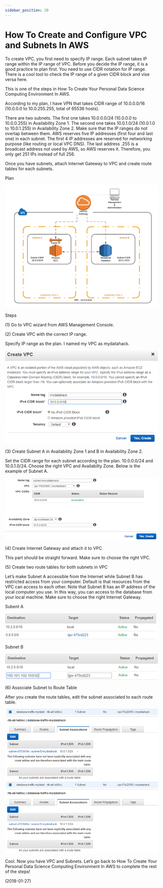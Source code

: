 ```yaml
---
sidebar_position: 20
---
```


# How To Create and Configure VPC and Subnets In AWS

To create VPC, you first need to specify IP range. Each subnet takes IP range within the IP range of VPC. Before you decide the IP range, it is a good practice to plan first. You need to use CIDR notation for IP range. There is a cool tool to check the IP range of a given CIDR block and vise versa here.

This is one of the steps in How To Create Your Personal Data Science Computing Environment In AWS.

According to my plan, I have VPN that takes CIDR range of 10.0.0.0/16 (10.0.0.0 to 10.0.255.255, total of 65536 hosts).

There are two subnets. The first one takes 10.0.0.0/24 (10.0.0.0 to 10.0.0.255) in Availability Zone 1. The second one takes 10.0.1.0/24 (10.0.1.0 to 10.0.1.255) in Availability Zone 2. Make sure that the IP ranges do not overlap between them. AWS reserves five IP addresses (first four and last one) in each subnet. The first 4 IP addresses are reserved for networking purpose (like routing or local VPC DNS). The last address .255 is a broadcast address not used by AWS, so AWS reserves it. Therefore, you only get 251 IPs instead of full 256.

Once you have subnets, attach Internet Gateway to VPC and create route tables for each subnets.

Plan

![img](img/20/img-1.webp)

Steps

(1) Go to VPC wizard from AWS Management Console.

(2) Create VPC with the correct IP range.

Specify IP range as the plan. I named my VPC as mydatahack.

![img](img/20/img-2.webp)

(3) Create Subnet A in Availability Zone 1 and B in Availability Zone 2.

Set the CIDR range for each subnet according to the plan. 10.0.0.0/24 and 10.0.1.0/24. Choose the right VPC and Availabilty Zone. Below is the example of Subnet A.

![img](img/20/img-3.webp)

(4) Create Internet Gateway and attach it to VPC

This part should be straight forward. Make sure to choose the right VPC.

(5) Create two route tables for both subnets in VPC

Let’s make Subnet A accessible from the Internet while Subnet B has restricted access from your computer. Default is that resources from the VPC can access to each other. Note that Subnet B has an IP address of the local computer you use. In this way, you can access to the database from your local machine. Make sure to choose the right Internet Gateway.

Subent A

![img](img/20/img-4.webp)

Subnet B

![img](img/20/img-5.webp)

(6) Associate Subnet to Route Table

After you create the route tables, edit the subnet associated to each route table.

![img](img/20/img-6.webp)
![img](img/20/img-7.webp)

Cool. Now you have VPC and Subnets. Let’s go back to How To Create Your Personal Data Science Computing Environment In AWS to complete the rest of the steps!

(2018-01-27)

